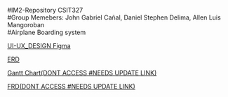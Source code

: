 #IM2-Repository CSIT327</br>
#Group Memebers: John Gabriel Cañal, Daniel Stephen Delima, Allen Luis Mangoroban</br>
#Airplane Boarding system

[UI-UX_DESIGN Figma](https://www.figma.com/design/0e5BfOdvtAELFK7U6jpDsq/Tripma---Flight-booking-web-app-(Community)?node-id=740-19142&node-type=canvas&t=QmWufvuFsKdPfEj8-0)

[ERD](https://drive.google.com/file/d/1WhFnhzwXh_JXbuH18tJD9ri-ZCCkUzlR/view)

[Gantt Chart(DONT ACCESS #NEEDS UPDATE LINK)](https://www.canva.com/design/DAGRddDRy3Y/X8VenPe8f68Lr2Fgo6eRmQ/edit)

[FRD(DONT ACCESS #NEEDS UPDATE LINK)](https://www.canva.com/design/DAGO7lpnNZg/9ZhqjOaX9rZwcGhNJXZN8Q/edit)




